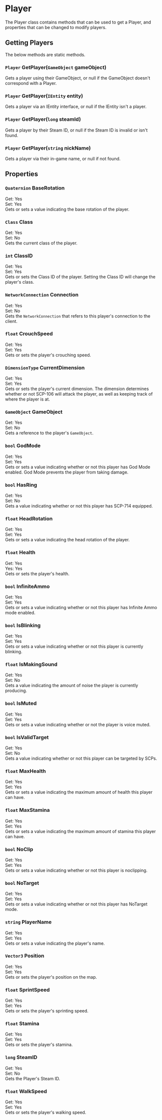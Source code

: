 # Player
The Player class contains methods that can be used to get a Player, and properties that can be changed to modify players.

## Getting Players
The below methods are static methods.

### `Player` GetPlayer(`GameObject` gameObject)
Gets a player using their GameObject, or null if the GameObject doesn't correspond with a Player.  

### `Player` GetPlayer(`IEntity` entity)
Gets a player via an IEntity interface, or null if the IEntity isn't a player.  

### `Player` GetPlayer(`long` steamId)
Gets a player by their Steam ID, or null if the Steam ID is invalid or isn't found.

### `Player` GetPlayer(`string` nickName)
Gets a player via their in-game name, or null if not found.

## Properties

### `Quaternion` BaseRotation
Get: Yes  
Set: Yes  
Gets or sets a value indicating the base rotation of the player.  

### `Class` Class
Get: Yes  
Set: No  
Gets the current class of the player.  

### `int` ClassID
Get: Yes  
Set: Yes  
Gets or sets the Class ID of the player. Setting the Class ID will change the player's class.  

### `NetworkConnection` Connection
Get: Yes  
Set: No  
Gets the `NetworkConnection` that refers to this player's connection to the client.  

### `float` CrouchSpeed
Get: Yes  
Set: Yes  
Gets or sets the player's crouching speed.  

### `DimensionType` CurrentDimension
Get: Yes  
Set: Yes  
Gets or sets the player's current dimension. The dimension determines whether or not SCP-106 will attack the player, as well as keeping track of where the player is at.  

### `GameObject` GameObject
Get: Yes  
Set: No  
Gets a reference to the player's `GameObject`.  

### `bool` GodMode
Get: Yes  
Set: Yes  
Gets or sets a value indicating whether or not this player has God Mode enabled. God Mode prevents the player from taking damage.  

### `bool` HasRing
Get: Yes  
Set: No  
Gets a value indicating whether or not this player has SCP-714 equipped.  

### `float` HeadRotation
Get: Yes  
Set: Yes  
Gets or sets a value indicating the head rotation of the player.  

### `float` Health
Get: Yes  
Yes: Yes  
Gets or sets the player's health.  

### `bool` InfiniteAmmo
Get: Yes  
Set: Yes  
Gets or sets a value indicating whether or not this player has Infinite Ammo mode enabled.  

### `bool` IsBlinking
Get: Yes  
Set: Yes  
Gets or sets a value indicating whether or not this player is currently blinking.  

### `float` IsMakingSound
Get: Yes  
Set: No  
Gets a value indicating the amount of noise the player is currently producing.  

### `bool` IsMuted
Get: Yes  
Set: Yes  
Gets or sets a value indicating whether or not the player is voice muted.  

### `bool` IsValidTarget
Get: Yes  
Set: No  
Gets a value indicating whether or not this player can be targeted by SCPs.  

### `float` MaxHealth
Get: Yes  
Set: Yes  
Gets or sets a value indicating the maximum amount of health this player can have.  

### `float` MaxStamina
Get: Yes  
Set: Yes  
Gets or sets a value indicating the maximum amount of stamina this player can have.  

### `bool` NoClip
Get: Yes  
Set: Yes  
Gets or sets a value indicating whether or not this player is noclipping.  

### `bool` NoTarget
Get: Yes  
Set: Yes  
Gets or sets a value indicating whether or not this player has NoTarget mode.  

### `string` PlayerName
Get: Yes  
Set: Yes  
Gets or sets a value indicating the player's name.  

### `Vector3` Position
Get: Yes  
Set: Yes  
Gets or sets the player's position on the map.  

### `float` SprintSpeed
Get: Yes  
Set: Yes  
Gets or sets the player's sprinting speed.  

### `float` Stamina
Get: Yes  
Set: Yes  
Gets or sets the player's stamina.

### `long` SteamID
Get: Yes  
Set: No  
Gets the Player's Steam ID.

### `float` WalkSpeed
Get: Yes  
Set: Yes  
Gets or sets the player's walking speed.  